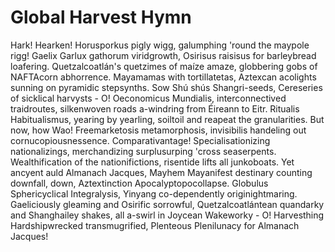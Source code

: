 # Global Harvest Hymn
Hark! Hearken! Horusporkus pigly wigg, galumphing 'round the maypole rigg! Gaelix Garlux gathorum viridgrowth, Osirisus raisisus for barleybread loafering. Quetzalcoatlán's quetzimes of maíze amaze, globbering gobs of NAFTAcorn abhorrence. Mayamamas with tortillatetas, Aztexcan acolights sunning on pyramidic stepsynths. Sow Shú shús Shangri-seeds, Cereseries of sicklical harvysts - O! Oeconomicus Mundialis, interconnectived traidroutes, silkenwoven roads a-windring from Éireann to Eitr. Ritualis Habitualismus, yearing by yearling, soiltoil and reapeat the granularities. But now, how Wao! Freemarketosis metamorphosis, invisibilis handeling out cornucopiousnessence. Comparativantage! Specialisationizing nationalizings, merchandizing surplusurping 'cross seaserpents. Wealthification of the nationifictions, risentide lifts all junkoboats. Yet ancyent auld Almanach Jacques, Mayhem Mayanifest destinary counting downfall, down, Aztextinction Apocalyptopocollapse. Globulus Sphericyclical Integralysis, Yinyang co-dependently originightmaring. Gaeliciously gleaming and Osirific sorrowful, Quetzalcoatlántean quandarky and Shanghailey shakes, all a-swirl in Joycean Wakeworky - O! Harvesthing Hardshipwrecked transmugrified, Plenteous Plenilunacy for Almanach Jacques!
